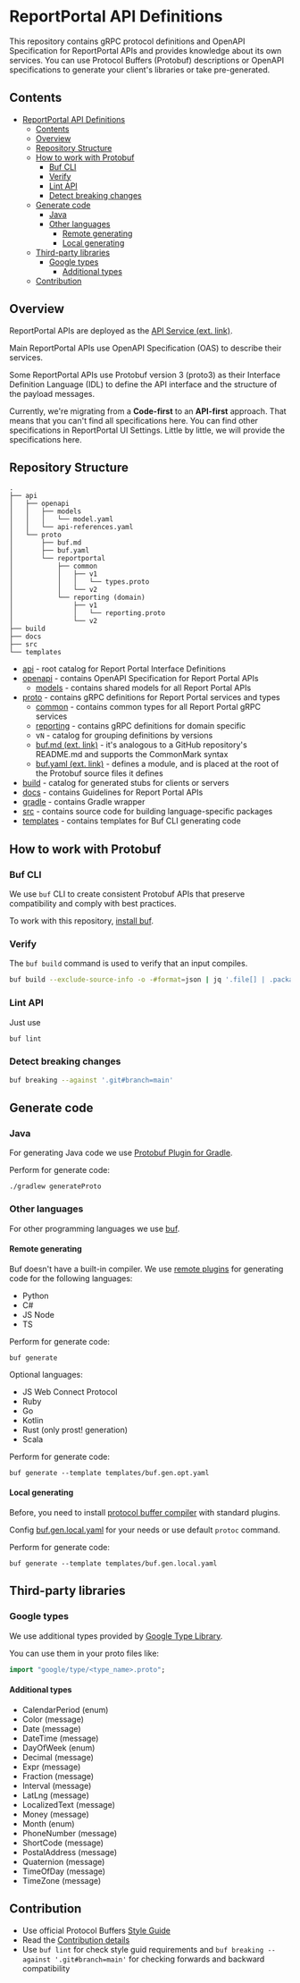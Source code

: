 # ReportPortal API Definitions

This repository contains gRPC protocol definitions and OpenAPI Specification for ReportPortal APIs
and provides knowledge about its own services.
You can use Protocol Buffers (Protobuf) descriptions or OpenAPI specifications to generate your
client's libraries or take pre-generated.

## Contents

- [ReportPortal API Definitions](#reportportal-api-definitions)
  - [Contents](#contents)
  - [Overview](#overview)
  - [Repository Structure](#repository-structure)
  - [How to work with Protobuf](#how-to-work-with-protobuf)
    - [Buf CLI](#buf-cli)
    - [Verify](#verify)
    - [Lint API](#lint-api)
    - [Detect breaking changes](#detect-breaking-changes)
  - [Generate code](#generate-code)
    - [Java](#java)
    - [Other languages](#other-languages)
      - [Remote generating](#remote-generating)
      - [Local generating](#local-generating)
  - [Third-party libraries](#third-party-libraries)
    - [Google types](#google-types)
      - [Additional types](#additional-types)
  - [Contribution](#contribution)

## Overview

ReportPortal APIs are deployed as the
[API Service (ext. link)](https://github.com/reportportal/service-api).

Main ReportPortal APIs use OpenAPI Specification (OAS) to describe their services.

Some ReportPortal APIs use Protobuf version 3 (proto3) as their Interface Definition
Language (IDL) to define the API interface and the structure of the payload messages.

Currently, we're migrating from a **Code-first** to an **API-first** approach.
That means that you can't find all specifications here. You can find other specifications
in ReportPortal UI Settings. Little by little, we will provide the specifications here.

## Repository Structure

```tree
.
├── api
│   ├── openapi
│   │   ├── models
│   │   │   └── model.yaml
│   │   └── api-references.yaml
│   └── proto
│       ├── buf.md
│       ├── buf.yaml
│       └── reportportal
│           ├── common
│           │   ├── v1
│           │   │   └── types.proto
│           │   └── v2
│           └── reporting (domain)
│               ├── v1
│               │   └── reporting.proto
│               └── v2
├── build
├── docs
├── src
└── templates
```

- [api](/api/) - root catalog for Report Portal Interface Definitions
- [openapi](/apis/openapi/) - contains OpenAPI Specification for Report Portal APIs
  - [models](/apis/openapi/models/) - contains shared models for all Report Portal APIs
- [proto](/apis/proto/) - contains gRPC definitions for Report Portal services and types
  - [common](/apis/proto/reportportal/common/) - contains common types for all Report Portal gRPC services
  - [reporting](/apis/proto/reportportal/reporting/) - contains gRPC definitions for domain specific
  - v`N` - catalog for grouping definitions by versions
  - [buf.md (ext. link)](https://docs.buf.build/bsr/documentation) - it's analogous to a GitHub repository's
README.md and supports the CommonMark syntax
  - [buf.yaml (ext. link)](https://docs.buf.build/configuration/v1/buf-yaml) - defines a module, and is placed at
the root of the Protobuf source files it defines
- [build](/build/) - catalog for generated stubs for clients or servers
- [docs](/docs/) - contains Guidelines for Report Portal APIs
- [gradle](/gradle/) - contains Gradle wrapper
- [src](/src/) - contains source code for building language-specific packages
- [templates](/templates/) - contains templates for Buf CLI generating code

## How to work with Protobuf

### Buf CLI

We use `buf` CLI to create consistent Protobuf APIs that preserve compatibility
and comply with best practices.

To work with this repository, [install buf](https://docs.buf.build/installation).

### Verify

The `buf build` command is used to verify that an input compiles.

```bash
buf build --exclude-source-info -o -#format=json | jq '.file[] | .package'
```

### Lint API

Just use

```bash
buf lint
```

### Detect breaking changes

```bash
buf breaking --against '.git#branch=main'
```

## Generate code

### Java

For generating Java code we use
[Protobuf Plugin for Gradle](https://github.com/google/protobuf-gradle-plugin).

Perform for generate code:

```shell
./gradlew generateProto
```

### Other languages

For other programming languages we use [buf](https://docs.buf.build/).

#### Remote generating

Buf doesn't have a built-in compiler. We use [remote plugins](https://docs.buf.build/bsr/remote-generation/overview)
for generating code for the following languages:

- Python
- C#
- JS Node
- TS

Perform for generate code:

```shell
buf generate
```

Optional languages:

- JS Web Connect Protocol
- Ruby
- Go
- Kotlin
- Rust (only prost! generation)
- Scala

Perform for generate code:

```shell
buf generate --template templates/buf.gen.opt.yaml
```

#### Local generating

Before, you need to install [protocol buffer compiler](https://grpc.io/docs/protoc-installation/)
with standard plugins.

Config [buf.gen.local.yaml](./buf.gen.local.yaml) for your needs or use default `protoc` command.

Perform for generate code:

```shell
buf generate --template templates/buf.gen.local.yaml
```

## Third-party libraries

### Google types

We use additional types provided by
[Google Type Library](https://buf.build/googleapis/googleapis/docs/main:google.type).

You can use them in your proto files like:

```proto
import "google/type/<type_name>.proto";
```

#### Additional types

- CalendarPeriod (enum)
- Color (message)
- Date (message)
- DateTime (message)
- DayOfWeek (enum)
- Decimal (message)
- Expr (message)
- Fraction (message)
- Interval (message)
- LatLng (message)
- LocalizedText (message)
- Money (message)
- Month (enum)
- PhoneNumber (message)
- ShortCode (message)
- PostalAddress (message)
- Quaternion (message)
- TimeOfDay (message)
- TimeZone (message)

## Contribution

- Use official Protocol Buffers [Style Guide](https://developers.google.com/protocol-buffers/docs/style)
- Read the [Contribution details](https://github.com/reportportal/reportportal/wiki/Contribution)
- Use `buf lint` for check style guid requirements and `buf breaking --against '.git#branch=main'`
for checking forwards and backward compatibility
